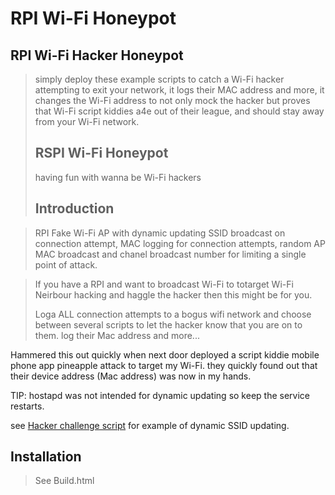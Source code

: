 # RPI Wi-Fi Honeypot

## RPI Wi-Fi Hacker Honeypot 
> simply deploy these example scripts to catch a Wi-Fi hacker attempting to exit your network, it logs their MAC address and more, it changes the Wi-Fi address to not only mock the hacker but proves that Wi-Fi script kiddies a4e out of their league, and should stay away from your Wi-Fi network.
>
> ## RSPI Wi-Fi Honeypot
> having fun with wanna be Wi-Fi hackers
>
> ## Introduction

> RPI Fake Wi-Fi AP with dynamic updating SSID broadcast on connection attempt, MAC logging for connection attempts, random AP MAC broadcast and chanel broadcast number for limiting a single point of attack.

> If you have a RPI and want to broadcast Wi-Fi to totarget Wi-Fi Neirbour hacking and haggle the hacker then this might be for you.
>
> Loga ALL connection attempts to a bogus wifi network and choose between several scripts to let the hacker know that you are on to them. log their Mac address and more...


Hammered this out quickly when next door deployed a script kiddie mobile phone app pineapple attack to target my Wi-Fi. they quickly found out that their device address (Mac address) was now in my hands.

TIP: hostapd was not intended for dynamic updating so keep the service restarts. 

see <a href="https://github.com/asylum119/my-scripts/blob/master/RPI%20Wi-Fi%20Honeypot/honeypot/script/hacker-challenge.sh">Hacker challenge script</a> for example of dynamic SSID updating. 

## Installation

> See Build.html
